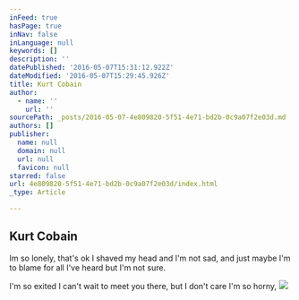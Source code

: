 ```yaml
---
inFeed: true
hasPage: true
inNav: false
inLanguage: null
keywords: []
description: ''
datePublished: '2016-05-07T15:31:12.922Z'
dateModified: '2016-05-07T15:29:45.926Z'
title: Kurt Cobain
author:
  - name: ''
    url: ''
sourcePath: _posts/2016-05-07-4e809820-5f51-4e71-bd2b-0c9a07f2e03d.md
authors: []
publisher:
  name: null
  domain: null
  url: null
  favicon: null
starred: false
url: 4e809820-5f51-4e71-bd2b-0c9a07f2e03d/index.html
_type: Article

---
```

## Kurt Cobain

Im so lonely, that's ok I shaved my head and I'm not sad, and just maybe I'm to blame for all I've heard but I'm not sure.

I'm so exited I can't wait to meet you there, but I don't care I'm so horny, ![](https://s3-us-west-2.amazonaws.com/the-grid-img/p/f20c1e2117926513f8985e6f3d9a53bd34b539b9.jpg)
